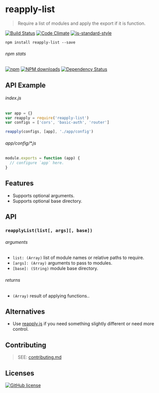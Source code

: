 # reapply-list
> Require a list of modules and apply the export if it is function.

[![Build Status](http://img.shields.io/travis/wilmoore/reapply-list.js.svg)](https://travis-ci.org/wilmoore/reapply-list.js) [![Code Climate](https://codeclimate.com/github/wilmoore/reapply-list.js/badges/gpa.svg)](https://codeclimate.com/github/wilmoore/reapply-list.js) [![js-standard-style](https://img.shields.io/badge/code%20style-standard-brightgreen.svg?style=flat)](https://github.com/feross/standard)

```shell
npm install reapply-list --save
```

###### npm stats

[![npm](https://img.shields.io/npm/v/reapply-list.svg)](https://www.npmjs.org/package/reapply-list) [![NPM downloads](http://img.shields.io/npm/dm/reapply-list.svg)](https://www.npmjs.org/package/reapply-list) [![Dependency Status](https://gemnasium.com/wilmoore/reapply-list.js.svg)](https://gemnasium.com/wilmoore/reapply-list.js)

## API Example

###### index.js

```js
var app = {}
var reapply = require('reapply-list')
var configs = ['cors', 'basic-auth', 'router']

reapply(configs, [app], './app/config')
```

###### app/config/*.js

```js
module.exports = function (app) {
  // configure `app` here.
}
```

## Features

 - Supports optional arguments.
 - Supports optional base directory.

## API

### `reapplyList(list[, args][, base])`

###### arguments

 - `list: (Array)` list of module names or relative paths to require.
 - `[args]: (Array)` arguments to pass to modules.
 - `[base]: (String)` module base directory.

###### returns

 - `(Array)` result of applying functions..

## Alternatives

 - Use [reapply.js](https://www.npmjs.com/package/reapply) if you need something slightly different or need more control.

## Contributing

> SEE: [contributing.md](contributing.md)

## Licenses

[![GitHub license](https://img.shields.io/github/license/wilmoore/reapply-list.js.svg)](https://github.com/wilmoore/reapply-list.js/blob/master/license)
